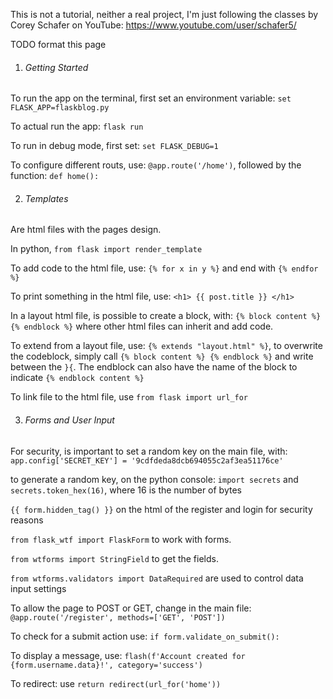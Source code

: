 This is not a tutorial, neither a real project, I'm just following the classes by Corey Schafer on YouTube:
https://www.youtube.com/user/schafer5/

TODO format this page

1. ###### Getting Started

To run the app on the terminal, first set an environment variable:
   `set FLASK_APP=flaskblog.py`
   
To actual run the app:
    `flask run`

To run in debug mode, first set:
    `set FLASK_DEBUG=1`

To configure different routs, use:
`@app.route('/home')`, followed by the function: `def home():`


2. ###### Templates

Are html files with the pages design.

In python, `from flask import render_template`

To add code to the html file, use:
`{% for x in y %}` and end with `{% endfor %}`

To print something in the html file, use:
`<h1> {{ post.title }} </h1>`

In a layout html file, is possible to create a block, with: `{% block content %} {% endblock %}`
where other html files can inherit and add code.

To extend from a layout file, use: `{% extends "layout.html" %}`,
to overwrite the codeblock, simply call `{% block content %} {% endblock %}` and write between the `}{`.
The endblock can also have the name of the block to indicate `{% endblock content %}`

To link file to the html file, use `from flask import url_for`

3. ###### Forms and User Input

For security, is important to set a random key on the main file, with:
`app.config['SECRET_KEY'] = '9cdfdeda8dcb694055c2af3ea51176ce'`

to generate a random key, on the python console:
`import secrets` and `secrets.token_hex(16)`, where 16 is the number of bytes

`{{ form.hidden_tag() }}` on the html of the register and login for security reasons

`from flask_wtf import FlaskForm` to work with forms.

`from wtforms import StringField` to get the fields.

`from wtforms.validators import DataRequired` are used to control data input settings

To allow the page to POST or GET, change in the main file:
`@app.route('/register', methods=['GET', 'POST'])`

To check for a submit action use: `if form.validate_on_submit():`

To display a message, use: `flash(f'Account created for {form.username.data}!', category='success')`

To redirect: use `return redirect(url_for('home'))`


